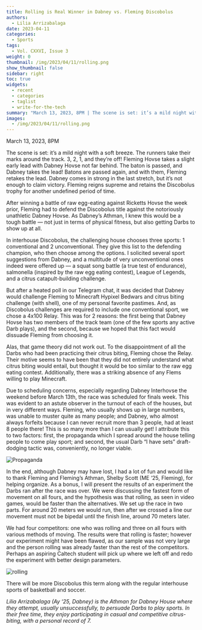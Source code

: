 ```yaml
---
title: Rolling is Real Winner in Dabney vs. Fleming Discobolus
authors:
  - Lilia Arrizabalaga
date: 2023-04-11
categories:
  - Sports
tags:
  - Vol. CXXVI, Issue 3
weight: 0
thumbnail: /img/2023/04/11/rolling.png
show_thumbnail: false
sidebar: right
toc: true
widgets:
  - recent
  - categories
  - taglist
  - write-for-the-tech
summary: "March 13, 2023, 8PM | The scene is set: it’s a mild night with a soft breeze. The runners take their marks around the track. 3, 2, 1, and they’re off!"
images:
  - /img/2023/04/11/rolling.png
---
```


March 13, 2023, 8PM 

The scene is set: it’s a mild night with a soft breeze. The runners take their marks around the track. 3, 2, 1, and they’re off! Fleming Hovse takes a slight early lead with Dabney Hovse not far behind. The baton is passed, and Dabney takes the lead! Batons are passed again, and with them, Fleming retakes the lead. Dabney comes in strong in the last stretch, but it’s not enough to claim victory. Fleming reigns supreme and retains the Discobolus trophy for another undefined period of time.

After winning a battle of raw egg-eating against Ricketts Hovse the week prior, Fleming had to defend the Discobolus title against the notoriously unathletic Dabney Hovse. As Dabney’s Athman, I knew this would be a tough battle — not just in terms of physical fitness, but also getting Darbs to show up at all. 

In interhouse Discobolus, the challenging house chooses three sports: 1 conventional and 2 unconventional. They give this list to the defending champion, who then choose among the options. I solicited several sport suggestions from Dabney, and a multitude of very unconventional ones indeed were offered up — a squat song battle (a true test of endurance), salmonella (inspired by the raw egg eating contest), League of Legends, and a citrus catapult-building challenge. 

But after a heated poll in our Telegram chat, it was decided that Dabney would challenge Fleming to Minecraft Hypixel Bedwars and citrus biting challenge (with shell), one of my personal favorite pastimes. And, as Discobolus challenges are required to include one conventional sport, we chose a 4x100 Relay. This was for 2 reasons: the first being that Dabney Hovse has two members of the track team (one of the few sports any active Darb plays), and the second, because we hoped that this fact would dissuade Fleming from choosing it.

Alas, that game theory did not work out. To the disappointment of all the Darbs who had been practicing their citrus biting, Fleming chose the Relay. Their motive seems to have been that they did not entirely understand what citrus biting would entail, but thought it would be too similar to the raw egg eating contest. Additionally, there was a striking absence of any Flems willing to play Minecraft.

Due to scheduling concerns, especially regarding Dabney Interhovse the weekend before March 13th, the race was scheduled for finals week. This was evident to an astute observer in the turnout of each of the houses, but in very different ways. Fleming, who usually shows up in large numbers, was unable to muster quite as many people; and Dabney, who almost always forfeits because I can never recruit more than 3 people, had at least 8 people there! This is so many more than I can usually get! I attribute this to two factors: first, the propaganda which I spread around the house telling people to come play sport; and second, the usual Darb “I have sets” draft-dodging tactic was, conveniently, no longer viable.

![Propaganda](/img/2023/04/11/2223.35.png)

In the end, although Dabney may have lost, I had a lot of fun and would like to thank Fleming and Fleming’s Athman, Shelby Scott (ME ‘25, Fleming), for helping organize. As a bonus, I will present the results of an experiment the Darbs ran after the race was over. We were discussing the fastest form of movement on all fours, and the hypothesis was that rolling, as seen in video games, would be faster than the alternatives. We set up the race in two parts. For around 20 meters we would run, then after we crossed a line our movement must not be bipedal until the finish line, around 70 meters later. 

We had four competitors: one who was rolling and three on all fours with various methods of moving. The results were that rolling is faster; however our experiment might have been flawed, as our sample was not very large and the person rolling was already faster than the rest of the competitors. Perhaps an aspiring Caltech student will pick up where we left off and redo the experiment with better design parameters.

![rolling](/img/2023/04/11/rolling.png)

There will be more Discobolus this term along with the regular interhouse sports of basketball and soccer.

*Lilia Arrizabalaga (Ay ‘25, Dabney) is the Athman for Dabney House where they attempt, usually unsuccessfully, to persuade Darbs to play sports. In their free time, they enjoy participating in casual and competitive citrus-biting, with a personal record of 7.*